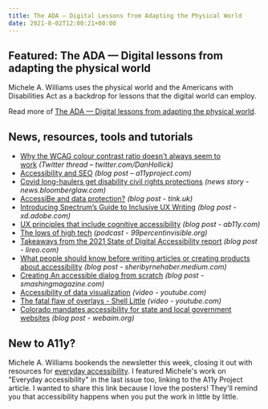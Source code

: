 ```yaml
---
title: The ADA — Digital Lessons from Adapting the Physical World
date: 2021-8-02T12:00:21+00:00
---
```


## Featured: The ADA — Digital lessons from adapting the physical world

Michele A. Williams uses the physical world and the Americans with Disabilities Act as a backdrop for lessons that the digital world can employ.

Read more of [The ADA — Digital lessons from adapting the physical world](https://mawconsultingllc.com/2021/07/26/the-ada-digital-lessons-from-adapting-the-physical-world/).

## News, resources, tools and tutorials

- [Why the WCAG colour contrast ratio doesn't always seem to work](https://twitter.com/DanHollick/status/1417895151003865090) *(Twitter thread – twitter.com/DanHollick)*
- [Accessibility and SEO](https://www.a11yproject.com/posts/2021-07-02-accessibility-seo/) *(blog post – a11yproject.com)*
- [Covid long-haulers get disability civil rights protections](https://news.bloomberglaw.com/health-law-and-business/covid-long-haulers-get-disability-civil-rights-protections) *(news story - news.bloomberglaw.com)*
- [AccessiBe and data protection?](https://tink.uk/accessibe-and-data-protection/) *(blog post - tink.uk)*
- [Introducing Spectrum’s Guide to Inclusive UX Writing](https://xd.adobe.com/ideas/perspectives/social-impact/inclusive-language-ux-design-spectrum/) *(blog post - xd.adobe.com)*
- [UX principles that include cognitive accessibility](https://www.ab11y.com/articles/ux-principles-that-include-cognitive-accessibility/) *(blog post - ab11y.com)*
- [The lows of high tech](https://99percentinvisible.org/episode/the-lows-of-high-tech/) *(podcast - 99percentinvisible.org)*
- [Takeaways from the 2021 State of Digital Accessibility report](https://www.lireo.com/takeaways-from-2021-state-digital-accessibility-report/) *(blog post - lireo.com)*
- [What people should know before writing articles or creating products about accessibility](https://sheribyrnehaber.medium.com/what-people-should-know-before-writing-articles-or-creating-products-about-accessibility-85a3af34a7cb) *(blog post - sheribyrnehaber.medium.com)*
- [Creating An accessible dialog from scratch](https://www.smashingmagazine.com/2021/07/accessible-dialog-from-scratch/) *(blog post - smashingmagazine.com)*
- [Accessibility of data visualization](https://www.youtube.com/watch?v=Aqx5PQwds80&pp=sAQA) *(video - youtube.com)*
- [The fatal flaw of overlays - Shell Little](https://www.youtube.com/watch?v=k6VmSjEIiks) *(video - youtube.com)*
- [Colorado mandates accessibility for state and local government websites](https://webaim.org/blog/colorado-mandates-accessibility/) *(blog post - webaim.org)*

## New to A11y?

Michele A. Williams bookends the newsletter this week, closing it out with resources for [everyday accessibility](https://mawconsultingllc.com/2021/07/29/everyday-accessibility/). I featured Michele's work on "Everyday accessibility" in the last issue too, linking to the A11y Project article. I wanted to share this link because I love the posters! They'll remind you that accessibility happens when you put the work in little by little.
